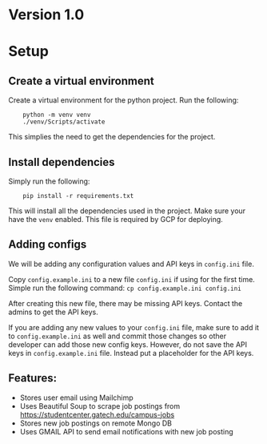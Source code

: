 # Version 1.0

# Setup

## Create a virtual environment
Create a virtual environment for the python project. Run the following:
```
    python -m venv venv
    ./venv/Scripts/activate
```
This simplies the need to get the dependencies for the project.


## Install dependencies
Simply run the following:
```
    pip install -r requirements.txt
```
This will install all the dependencies used in the project. Make sure your have the `venv` enabled. This file is required by GCP for deploying.

## Adding configs
We will be adding any configuration values and API keys in `config.ini` file.

Copy `config.example.ini` to a new file `config.ini` if using for the first time.
Simple run the following command:
    `cp config.example.ini config.ini`

After creating this new file, there may be missing API keys. Contact the admins to get the API keys.

If you are adding any new values to your `config.ini` file, make sure to add it to `config.example.ini` as well and commit those changes so other developer can add those new config keys. However, do not save the API keys in `config.example.ini` file. Instead put a placeholder for the API keys.


## Features:
- Stores user email using Mailchimp
- Uses Beautiful Soup to scrape job postings from https://studentcenter.gatech.edu/campus-jobs
- Stores new job postings on remote Mongo DB
- Uses GMAIL API to send email notifications with new job posting


